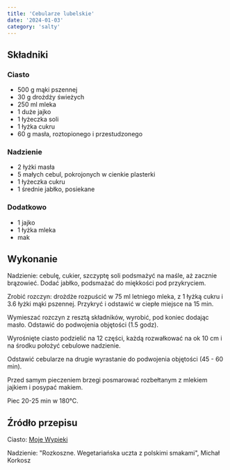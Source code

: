 ```yaml
---
title: 'Cebularze lubelskie'
date: '2024-01-03'
category: 'salty'
---
```


## Składniki

### Ciasto

- 500 g mąki pszennej
- 30 g drożdży świeżych
- 250 ml mleka
- 1 duże jajko
- 1 łyżeczka soli
- 1 łyżka cukru
- 60 g masła, roztopionego i przestudzonego

### Nadzienie

- 2 łyżki masła
- 5 małych cebul, pokrojonych w cienkie plasterki
- 1 łyżeczka cukru
- 1 średnie jabłko, posiekane

### Dodatkowo

- 1 jajko
- 1 łyżka mleka
- mak

## Wykonanie

Nadzienie: cebulę, cukier, szczyptę soli podsmażyć na maśle, aż zacznie brązowieć. Dodać jabłko, podsmażać do miękkości pod przykryciem.

Zrobić rozczyn: drożdże rozpuścić w 75 ml letniego mleka, z 1 łyżką cukru i 3.6 łyżki mąki pszennej. Przykryć i odstawić w ciepłe miejsce na 15 min.

Wymieszać rozczyn z resztą składników, wyrobić, pod koniec dodając masło. Odstawić do podwojenia objętości (1.5 godz).

Wyrośnięte ciasto podzielić na 12 części, każdą rozwałkować na ok 10 cm i na środku położyć cebulowe nadzienie.

Odstawić cebularze na drugie wyrastanie do podwojenia objętości (45 - 60 min).

Przed samym pieczeniem brzegi posmarować rozbełtanym z mlekiem jajkiem i posypać makiem.

Piec 20-25 min w 180°C.

## Źródło przepisu

Ciasto: [Moje Wypieki](https://mojewypieki.com/przepis/cebularze-lubelskie)

Nadzienie: "Rozkoszne. Wegetariańska uczta z polskimi smakami", Michał Korkosz

